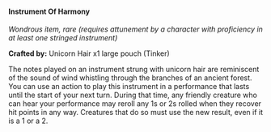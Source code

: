 #### Instrument Of Harmony
_Wondrous item, rare (requires attunement by a character with proficiency in at least one stringed instrument)_

**Crafted by:** Unicorn Hair x1 large pouch (Tinker)

The notes played on an instrument strung with unicorn hair are reminiscent of the sound of wind whistling through the branches of an ancient forest. You can use an action to play this instrument in a performance that lasts until the start of your next turn. During that time, any friendly creature who can hear your performance may reroll any 1s or 2s rolled when they recover hit points in any way.
Creatures that do so must use the new result, even if it is a 1 or a 2.